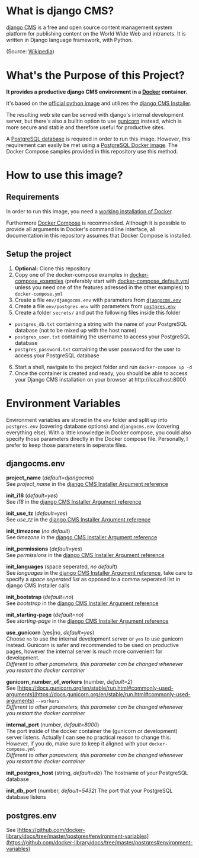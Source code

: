 # What is django CMS?
[django CMS](https://www.django-cms.org/) is a free and open source content management system platform for publishing content on the World Wide Web and intranets. It is written in Django language framework, with Python.

(Source: [Wikipedia](https://en.wikipedia.org/wiki/Django_CMS))

# What's the Purpose of this Project?
**It provides a productive django CMS environment in a [Docker](https://www.docker.com/) container.**

It's based on the [official python image](https://github.com/docker-library/python) and utilizes the [django CMS Installer](https://djangocms-installer.readthedocs.io/en/latest/readme.html).

The resulting web site can be served with django's internal development server, but there's also a builtin option to use [gunicorn](https://gunicorn.org/) instead, which is more secure and stable and therefore useful for productive sites.

A [PostgreSQL database](https://www.postgresql.org/) is required in order to run this image. However, this requirement can easily be met using a [PostgreSQL Docker image](https://github.com/docker-library/postgres). The Docker Compose samples provided in this repository use this method.

# How to use this image?
## Requirements
In order to run this image, you need a [working installation of Docker](https://docs.docker.com/get-docker/).

Furthermore [Docker Compose](https://docs.docker.com/compose/install/) is recommended. Although it is possible to provide all arguments in Docker's command line interface, all documentation in this repository assumes that Docker Compose is installed.

## Setup the project
1. **Optional:** Clone this repository
2. Copy one of the docker-compose examples in [docker-compose_examples](docker-compose_examples/) (preferably start with [docker-compose_default.yml](docker-compose_examples/docker-compose_default.yml) unless you need one of the features adressed in the other examples) to `docker-compose.yml`
3. Create a file `env/djangocms.env` with parameters from [`djangocms.env`](#djangocmsenv)
4. Create a file `env/postgres.env` with parameters from [`postgres.env`](#postgresenv)
5. Create a folder `secrets/` and put the following files inside this folder
  * `postgres_db.txt` containing a string with the name of your PostgreSQL database (not to be mixed up with the host name)
  * `postgres_user.txt` containing the username to access your PostgreSQL database
  * `postgres_password.txt` containing the user password for the user to access your PostgreSQL database
6. Start a shell, navigate to the project folder and run `docker-compose up -d`
7. Once the container is created and ready, you should be able to access your Django CMS installation on your browser at http://localhost:8000

# Environment Variables
Environment variables are stored in the `env` folder and split up into `postgres.env` (covering database options) and `djangocms.env` (covering everything else). With a little knowledge in Docker compose, you could also specify those parameters directly in the Docker compose file. Personally, I prefer to keep those parameters in seperate files.
## djangocms.env
**project_name** (*default=djangocms*)  
See *project_name* in the [django CMS Installer Argument reference](https://djangocms-installer.readthedocs.io/en/latest/reference.html)

**init_i18** (*default=yes*)  
See *i18* in the [django CMS Installer Argument reference](https://djangocms-installer.readthedocs.io/en/latest/reference.html)

**init_use_tz** (*default=yes*)  
See *use_tz* in the [django CMS Installer Argument reference](https://djangocms-installer.readthedocs.io/en/latest/reference.html)

**init_timezone** (*no default*)  
See *timezone* in the [django CMS Installer Argument reference](https://djangocms-installer.readthedocs.io/en/latest/reference.html)

**init_permissions** (*default=yes*)  
See *permissions* in the [django CMS Installer Argument reference](https://djangocms-installer.readthedocs.io/en/latest/reference.html)

**init_languages** (space seperated, *no default*)  
See *languages* in the [django CMS Installer Argument reference](https://djangocms-installer.readthedocs.io/en/latest/reference.html), take care to specify a *space seperated list* as opposed to a comma seperated list in django CMS Installer calls

**init_bootstrap** (*default=no*)  
See *bootstrap* in the [django CMS Installer Argument reference](https://djangocms-installer.readthedocs.io/en/latest/reference.html)

**init_starting-page** (*default=no*)  
See *starting-page* in the [django CMS Installer Argument reference](https://djangocms-installer.readthedocs.io/en/latest/reference.html)

**use_gunicorn** (yes|no, *default=yes*)  
Choose `no` to use the internal development server or `yes` to use gunicorn instead. Gunicorn is safer and recommended to be used on productive pages, however the internal server is much more convenient for development.  
*Different to other parameters, this parameter can be changed whenever you restart the docker container*

**gunicorn_number_of_workers** (number, *default=2*)  
See [https://docs.gunicorn.org/en/stable/run.html#commonly-used-arguments](https://docs.gunicorn.org/en/stable/run.html#commonly-used-arguments) `--workers`  
*Different to other parameters, this parameter can be changed whenever you restart the docker container*

**internal_port** (number, *default=8000*)  
The port inside of the docker container the (gunicorn or development) server listens. Actually I can see no practical reason to change this. However, if you do, make sure to keep it aligned with your `docker-compose.yml`  
*Different to other parameters, this parameter can be changed whenever you restart the docker container*

**init_postgres_host** (string, *default=db*)
The hostname of your PostgreSQL database

**init_db_port** (number, *default=5432*)
The port that your PostgreSQL database listens

## postgres.env
See [https://github.com/docker-library/docs/tree/master/postgres#environment-variables](https://github.com/docker-library/docs/tree/master/postgres#environment-variables)
